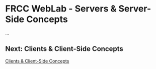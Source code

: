 # FRCC WebLab - Servers & Server-Side Concepts
...

## Next: Clients & Client-Side Concepts

[Clients & Client-Side Concepts](?md=/course-content/module1/clients_and_client-side_concepts.md)